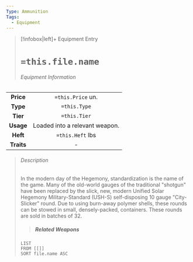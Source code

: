```yaml
---
Type: Ammunition
Tags:
  - Equipment
---
```


> [!infobox|left]+ Equipment Entry
> # `=this.file.name`
> ###### Equipment Information
|            |                                |
|:----------:|:------------------------------:|
| **Price**  |       `=this.Price` un.        |
|  **Type**  |          `=this.Type`          |
|  **Tier**  |          `=this.Tier`          |
| **Usage**  | Loaded into a relevant weapon. |
|  **Heft**  |        `=this.Heft` lbs        |
| **Traits** |               -                |
> ###### *Description*
> In the modern day of the Hegemony, standardization is the name of the game. Many of the old-world gauges of the traditional "shotgun" have been replaced by the slick, new, modern Unified Solar Hegemony Military-Standard (USH-S) self-disposing 10 gauge "City-Slicker" round. Due to using burn-away polymer shells, these rounds can be stowed in small, densely-packed, containers. These rounds are sold in batches of 32.
> > ##### Related Weapons
> ```dataview
> LIST 
> FROM [[]]
> SORT file.name ASC
> ```
